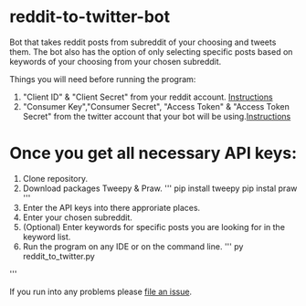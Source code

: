 # reddit-to-twitter-bot


Bot that takes reddit posts from subreddit of your choosing and tweets them. The bot also has the option of only selecting specific posts based on keywords of your choosing from your chosen subreddit.


Things you will need before running the program:
1. "Client ID" & "Client Secret" from your reddit account. [Instructions](https://github.com/reddit-archive/reddit/wiki/OAuth2)
2. "Consumer Key","Consumer Secret", "Access Token" & "Access Token Secret" from the twitter account that your bot will be using.[Instructions](https://developer.twitter.com/en/docs/basics/authentication/guides/access-tokens.html)

# Once you get all necessary API keys:
1. Clone repository.
2. Download packages Tweepy & Praw.
'''
pip install tweepy
pip instal praw
'''
3. Enter the API keys into there approriate places.
4. Enter your chosen subreddit.
5. (Optional) Enter keywords for specific posts you are looking for in the keyword list.
6. Run the program on any IDE or on the command line.
'''
py reddit_to_twitter.py

'''

If you run into any problems please [file an issue](https://github.com/princeali909/reddit-to-twitter-bot/issues).


